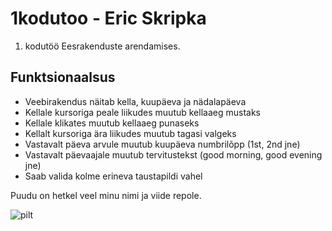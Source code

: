 # 1kodutoo - Eric Skripka
1. kodutöö Eesrakenduste arendamises.

## Funktsionaalsus
* Veebirakendus näitab kella, kuupäeva ja nädalapäeva
* Kellale kursoriga peale liikudes muutub kellaaeg mustaks
* Kellale klikates muutub kellaaeg punaseks
* Kellalt kursoriga ära liikudes muutub tagasi valgeks
* Vastavalt päeva arvule muutub kuupäeva numbrilõpp (1st, 2nd jne)
* Vastavalt päevaajale muutub tervitustekst (good morning, good evening jne)
* Saab valida kolme erineva taustapildi vahel

Puudu on hetkel veel minu nimi ja viide repole.


![pilt](https://user-images.githubusercontent.com/22025406/53917356-ff934d00-406c-11e9-9749-b15e48609ae8.png)

